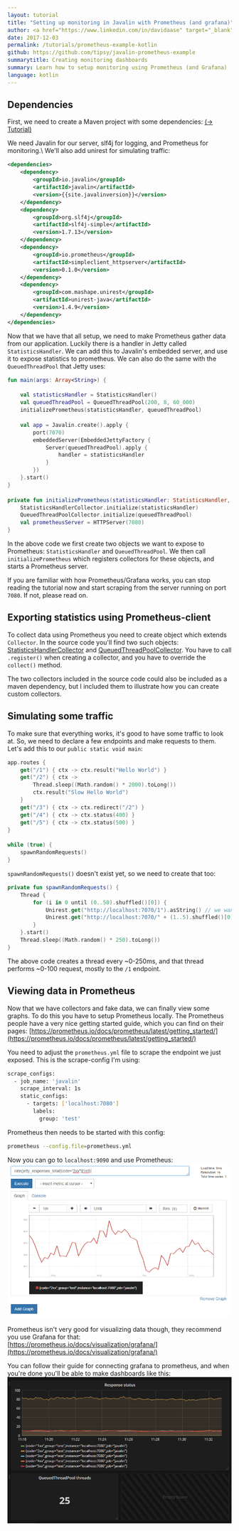 ```yaml
---
layout: tutorial
title: "Setting up monitoring in Javalin with Prometheus (and grafana)"
author: <a href="https://www.linkedin.com/in/davidaase" target="_blank">David Åse</a>
date: 2017-12-03
permalink: /tutorials/prometheus-example-kotlin
github: https://github.com/tipsy/javalin-prometheus-example
summarytitle: Creating monitoring dashboards
summary: Learn how to setup monitoring using Prometheus (and Grafana)
language: kotlin
---
```


## Dependencies

First, we need to create a Maven project with some dependencies: [(→ Tutorial)](/tutorials/maven-setup)

We need Javalin for our server, slf4j for logging, and Prometheus for monitoring.\\
We'll also add unirest for simulating traffic:

```xml
<dependencies>
    <dependency>
        <groupId>io.javalin</groupId>
        <artifactId>javalin</artifactId>
        <version>{{site.javalinversion}}</version>
    </dependency>
    <dependency>
        <groupId>org.slf4j</groupId>
        <artifactId>slf4j-simple</artifactId>
        <version>1.7.13</version>
    </dependency>
    <dependency>
        <groupId>io.prometheus</groupId>
        <artifactId>simpleclient_httpserver</artifactId>
        <version>0.1.0</version>
    </dependency>
    <dependency>
        <groupId>com.mashape.unirest</groupId>
        <artifactId>unirest-java</artifactId>
        <version>1.4.9</version>
    </dependency>
</dependencies>
```

Now that we have that all setup, we need to make Prometheus gather data from our application.
Luckily there is a handler in Jetty called `StatisticsHandler`.
We can add this to Javalin's embedded server, and use it to expose statistics to prometheus.
We can also do the same with the `QueuedThreadPool` that Jetty uses:

```kotlin
fun main(args: Array<String>) {

    val statisticsHandler = StatisticsHandler()
    val queuedThreadPool = QueuedThreadPool(200, 8, 60_000)
    initializePrometheus(statisticsHandler, queuedThreadPool)

    val app = Javalin.create().apply {
        port(7070)
        embeddedServer(EmbeddedJettyFactory {
            Server(queuedThreadPool).apply {
                handler = statisticsHandler
            }
        })
    }.start()
}

private fun initializePrometheus(statisticsHandler: StatisticsHandler, queuedThreadPool: QueuedThreadPool) {
    StatisticsHandlerCollector.initialize(statisticsHandler)
    QueuedThreadPoolCollector.initialize(queuedThreadPool)
    val prometheusServer = HTTPServer(7080)
}
```

In the above code we first create two objects we want to expose to Prometheus: `StatisticsHandler` and `QueuedThreadPool`.
We then call `initializePrometheus` which registers collectors for these objects, and starts a Prometheus server.

If you are familiar with how Prometheus/Grafana works, you can stop reading the tutorial now and start scraping from the server running on port `7080`.
If not, please read on.


## Exporting statistics using Prometheus-client
To collect data using Prometheus you need to create object which extends `Collector`.
In the source code you'll find two such objects: [StatisticsHandlerCollector](https://github.com/tipsy/javalin-prometheus-example/blob/master/src/main/java/StatisticsHandlerCollector.java)
and [QueuedThreadPoolCollector](https://github.com/tipsy/javalin-prometheus-example/blob/master/src/main/java/QueuedThreadPoolCollector.java).
You have to call `.register()` when creating a collector, and you have to override the `collect()` method.

The two collectors included in the source code could also be included as a maven dependency,
but I included them to illustrate how you can create custom collectors.

## Simulating some traffic
To make sure that everything works, it's good to have some traffic to look at.
So, we need to declare a few endpoints and make requests to them. Let's add this to our `public static void main`:
```kotlin
app.routes {
    get("/1") { ctx -> ctx.result("Hello World") }
    get("/2") { ctx ->
        Thread.sleep((Math.random() * 2000).toLong())
        ctx.result("Slow Hello World")
    }
    get("/3") { ctx -> ctx.redirect("/2") }
    get("/4") { ctx -> ctx.status(400) }
    get("/5") { ctx -> ctx.status(500) }
}

while (true) {
    spawnRandomRequests()
}
```

`spawnRandomRequests()` doesn't exist yet, so we need to create that too:
```kotlin
private fun spawnRandomRequests() {
    Thread {
        for (i in 0 until (0..50).shuffled()[0]) {
            Unirest.get("http://localhost:7070/1").asString() // we want a lot more "200 - OK" traffic
            Unirest.get("http://localhost:7070/" + (1..5).shuffled()[0]).asString() // hit a random (1-5) endpoint
        }
    }.start()
    Thread.sleep((Math.random() * 250).toLong())
}
```

The above code creates a thread every ~0-250ms, and that thread performs ~0-100 request, mostly to the `/1` endpoint.

## Viewing data in Prometheus
Now that we have collectors and fake data, we can finally view some graphs. To do this you have to setup Prometheus locally.
The Prometheus people have a very nice getting started guide, which you can find on their pages: [https://prometheus.io/docs/prometheus/latest/getting_started/](https://prometheus.io/docs/prometheus/latest/getting_started/)

You need to adjust the `prometheus.yml` file to scrape the endpoint we just exposed. This is the scrape-config I'm using:

```bash
scrape_configs:
  - job_name: 'javalin'
    scrape_interval: 1s
    static_configs:
      - targets: ['localhost:7080']
        labels:
          group: 'test'
```

Prometheus then needs to be started with this config:

```bash
prometheus --config.file=prometheus.yml
```

Now you can go to `localhost:9090` and use Prometheus:
<img src="/img/posts/prometheusExample/prometheus.png" alt="Prometheus">

Prometheus isn't very good for visualizing data though,
they recommend you use Grafana for that: [https://prometheus.io/docs/visualization/grafana/](https://prometheus.io/docs/visualization/grafana/)

You can follow their guide for connecting grafana to prometheus, and when you're done you'll be able to make dashboards like this:
<img src="/img/posts/prometheusExample/grafana.png" alt="Grafana">
